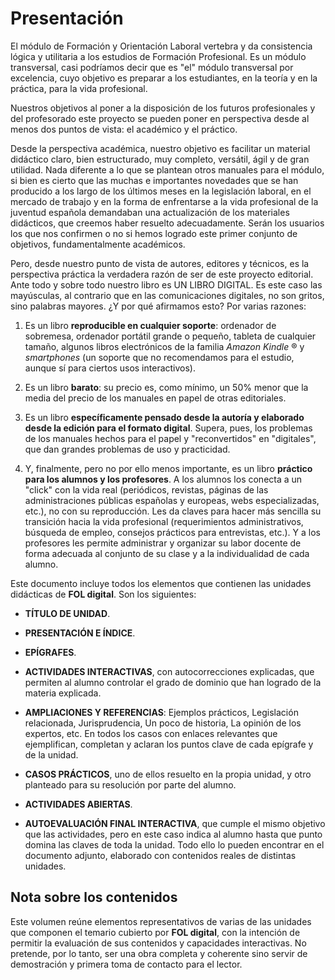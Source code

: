 # Presentación

El módulo de Formación y Orientación Laboral vertebra y da consistencia lógica y utilitaria a los estudios de Formación Profesional. Es un módulo transversal, casi podríamos decir que es "el" módulo transversal por excelencia, cuyo objetivo es preparar a los estudiantes, en la teoría y en la práctica, para la vida profesional.

Nuestros objetivos al poner a la disposición de los futuros profesionales y del profesorado este proyecto se pueden poner en perspectiva desde al menos dos puntos de vista: el académico y el práctico.

Desde la perspectiva académica, nuestro objetivo es facilitar un material didáctico claro, bien estructurado, muy completo, versátil, ágil y de gran utilidad. Nada diferente a lo que se plantean otros manuales para el módulo, si bien es cierto que las muchas e importantes novedades que se han producido a los largo de los últimos meses en la legislación laboral, en el mercado de trabajo y en la forma de enfrentarse a la vida profesional de la juventud española demandaban una actualización de los materiales didácticos, que creemos haber resuelto adecuadamente. Serán los usuarios los que nos confirmen o no si hemos logrado este primer conjunto de objetivos, fundamentalmente académicos.

Pero, desde nuestro punto de vista de autores, editores y técnicos, es la perspectiva práctica la verdadera razón de ser de este proyecto editorial. Ante todo y sobre todo nuestro libro es UN LIBRO DIGITAL. Es este caso las mayúsculas, al contrario que en las comunicaciones digitales, no son gritos, sino palabras mayores. ¿Y por qué afirmamos esto? Por varias razones:

  1. Es un libro **reproducible en cualquier soporte**: ordenador de sobremesa, ordenador portátil grande o pequeño, tableta de cualquier tamaño, algunos libros electrónicos de la familia _Amazon Kindle_ ® y _smartphones_ (un soporte que no recomendamos para el estudio, aunque sí para ciertos usos interactivos).

  2. Es un libro **barato**: su precio es, como mínimo, un 50% menor que la media del precio de los manuales en papel de otras editoriales.

  3. Es un libro **específicamente pensado desde la autoría y elaborado desde la edición para el formato digital**. Supera, pues, los problemas de los manuales hechos para el papel y "reconvertidos" en "digitales", que dan grandes problemas de uso y practicidad.

  4. Y, finalmente, pero no por ello menos importante, es un libro **práctico para los alumnos y los profesores**. A los alumnos los conecta a un "click" con la vida real (periódicos, revistas, páginas de las administraciones públicas españolas y europeas, webs especializadas, etc.), no con su reproducción. Les da claves para hacer más sencilla su transición hacia la vida profesional (requerimientos administrativos, búsqueda de empleo, consejos prácticos para entrevistas, etc.). Y a los profesores les permite administrar y organizar su labor docente de forma adecuada al conjunto de su clase y a la individualidad de cada alumno.

Este documento incluye todos los elementos que contienen las unidades didácticas de **FOL digital**. Son los siguientes:

<div markdown="1" class="cuadro">

- **TÍTULO DE UNIDAD**.

- **PRESENTACIÓN E ÍNDICE**.

- **EPÍGRAFES**. 

- **ACTIVIDADES INTERACTIVAS**, con autocorrecciones explicadas, que permiten al alumno controlar el grado de dominio que han logrado de la materia explicada.

- **AMPLIACIONES Y REFERENCIAS**: Ejemplos prácticos, Legislación relacionada, Jurisprudencia, Un poco de historia, La opinión de los expertos, etc. En todos los casos con enlaces relevantes que ejemplifican, completan y aclaran los puntos clave de cada epígrafe y de la unidad.

- **CASOS PRÁCTICOS**, uno de ellos resuelto en la propia unidad, y otro planteado para su resolución por parte del alumno.

- **ACTIVIDADES ABIERTAS**.

- **AUTOEVALUACIÓN FINAL INTERACTIVA**, que cumple el mismo objetivo que las actividades, pero en este caso indica al alumno hasta que punto domina las claves de toda la unidad.
Todo ello lo pueden encontrar en el documento adjunto, elaborado con contenidos reales de distintas unidades.

</div> 

## Nota sobre los contenidos

Este volumen reúne elementos representativos de varias de las unidades que componen el temario cubierto por **FOL digital**, con la intención de permitir la evaluación de sus contenidos y capacidades interactivas. No pretende, por lo tanto, ser una obra completa y coherente sino servir de demostración y primera toma de contacto para el lector.
